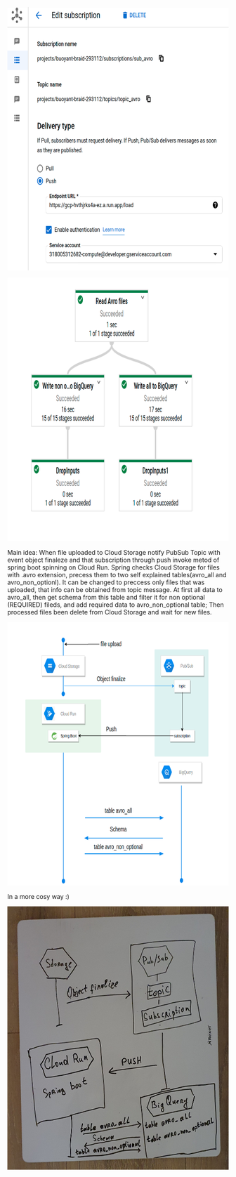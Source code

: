 
<a href="url"><img src="Screenshot_3.png" height="600" width="700" ></a>

<a href="url"><img src="Screenshot_2.png" height="600" width="700" ></a>

Main idea:
When file uploaded to Cloud Storage notify PubSub Topic with event object finaleze and that subscription through push invoke metod of spring boot spinning on Cloud Run. 
Spring checks Cloud Storage for files with .avro extension, precess them to two self explained tables(avro_all and avro_non_optionl). It can be changed to preccess only files that was uploaded, that info can be obtained from topic message.
At first all data to avro_all, then get schema from this table and filter it for non optional (REQUIRED) fileds, and add required data to avro_non_optional table;
Then processed files been delete from Cloud Storage and wait for new files.

<a href="url"><img src="diagram.png" height="600" width="700" ></a>

In a more cosy way :)

<a href="url"><img src="diagram2.jpg" height="600" width="700"></a>

